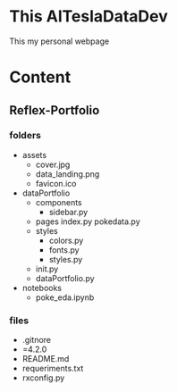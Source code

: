 # This AlTeslaDataDev
This my personal webpage


# Content

## Reflex-Portfolio
### folders
* assets
    * cover.jpg
    * data_landing.png
    * favicon.ico
* dataPortfolio
    * components
        * sidebar.py
    * pages
        index.py
        pokedata.py
    * styles
        * colors.py
        * fonts.py
        * styles.py 
    * init.py
    * dataPortfolio.py
* notebooks
    * poke_eda.ipynb
### files 
* .gitnore
* =4.2.0
* README.md
* requeriments.txt
* rxconfig.py

# 